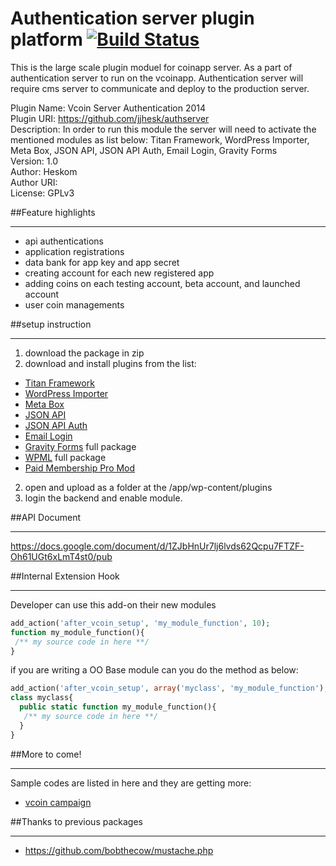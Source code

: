Authentication server plugin platform  [![Build Status](https://travis-ci.org/jjhesk/v-server-sdk-bank.svg?branch=master)](https://travis-ci.org/jjhesk/v-server-sdk-bank)
=====================================

This is the large scale plugin moduel for coinapp server. As a part of authentication server to run on the vcoinapp. Authentication server will require cms server to communicate and deploy to the production server.

Plugin Name: Vcoin Server Authentication 2014  
Plugin URI: https://github.com/jjhesk/authserver  
Description: In order to run this module the server will need to activate the mentioned modules as list below: Titan Framework, WordPress Importer, Meta Box, JSON API, JSON API Auth, Email Login, Gravity Forms  
Version: 1.0  
Author: Heskom  
Author URI:  
License: GPLv3  

##Feature highlights
***
 - api authentications
 - application registrations
 - data bank for app key and app secret
 - creating account for each new registered app
 - adding coins on each testing account, beta account, and launched account
 - user coin managements

##setup instruction
***
1. download the package in zip
2. download and install plugins from the list:  
 * [Titan Framework](https://github.com/gambitph/Titan-Framework)
 * [WordPress Importer](https://github.com/wp-plugins/wordpress-importer)
 * [Meta Box](https://github.com/rilwis/meta-box)
 * [JSON API](https://github.com/dphiffer/wp-json-api)
 * [JSON API Auth](https://github.com/jjhesk/json-api-auth-Wordpress)
 * [Email Login](https://github.com/wp-plugins/wp-email-login)
 * [Gravity Forms](http://www.gravityforms.com/) full package
 * [WPML](http://wpml.org/zh-hans/) full package
 * [Paid Membership Pro Mod](https://github.com/jjhesk/PaidMembershipsProMod)
2. open and upload as a folder at the /app/wp-content/plugins
3. login the backend and enable module.

##API Document
***
https://docs.google.com/document/d/1ZJbHnUr7lj6lvds62Qcpu7FTZF-Oh61UGt6xLmT4st0/pub


##Internal Extension Hook
***
Developer can use this add-on their new modules
```php
add_action('after_vcoin_setup', 'my_module_function', 10);
function my_module_function(){
 /** my source code in here **/
}
```

if you are writing a OO Base module can you do the method as below:

```php
add_action('after_vcoin_setup', array('myclass', 'my_module_function'), 10);
class myclass{
  public static function my_module_function(){
   /** my source code in here **/
  }
}

```

##More to come!
***
Sample codes are listed in here and they are getting more:
 - [vcoin campaign](https://github.com/jjhesk/vcoin-extension-campaign)

##Thanks to previous packages
***
 - https://github.com/bobthecow/mustache.php
